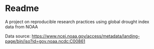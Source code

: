 # Readme

A project on reproducible research practices using global drought index data from NOAA

Data source: https://www.ncei.noaa.gov/access/metadata/landing-page/bin/iso?id=gov.noaa.ncdc:C00861
